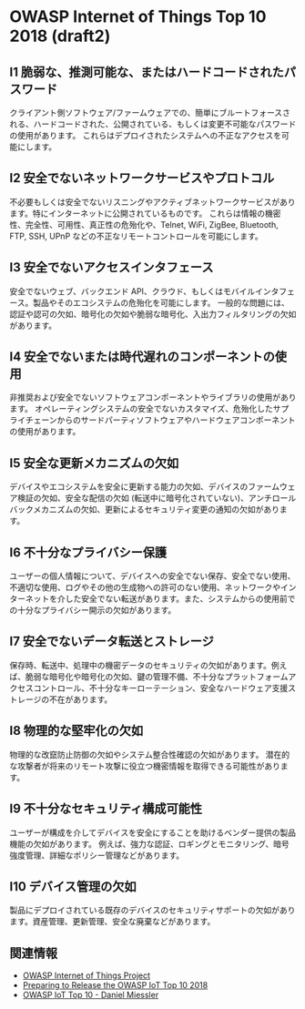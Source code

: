 # OWASP Internet of Things Top 10 2018 (draft2)

## I1 脆弱な、推測可能な、またはハードコードされたパスワード

クライアント側ソフトウェア/ファームウェアでの、簡単にブルートフォースされる、ハードコードされた、公開されている、もしくは変更不可能なパスワードの使用があります。
これらはデプロイされたシステムへの不正なアクセスを可能にします。

## I2 安全でないネットワークサービスやプロトコル

不必要もしくは安全でないリスニングやアクティブネットワークサービスがあります。特にインターネットに公開されているものです。
これらは情報の機密性、完全性、可用性、真正性の危殆化や、Telnet, WiFi, ZigBee, Bluetooth, FTP, SSH, UPnP などの不正なリモートコントロールを可能にします。

## I3 安全でないアクセスインタフェース

安全でないウェブ、バックエンド API、クラウド、もしくはモバイルインタフェース。製品やそのエコシステムの危殆化を可能にします。
一般的な問題には、認証や認可の欠如、暗号化の欠如や脆弱な暗号化、入出力フィルタリングの欠如があります。

## I4 安全でないまたは時代遅れのコンポーネントの使用

非推奨および安全でないソフトウェアコンポーネントやライブラリの使用があります。
オペレーティングシステムの安全でないカスタマイズ、危殆化したサプライチェーンからのサードパーティソフトウェアやハードウェアコンポーネントの使用があります。

## I5 安全な更新メカニズムの欠如

デバイスやエコシステムを安全に更新する能力の欠如、デバイスのファームウェア検証の欠如、安全な配信の欠如 (転送中に暗号化されていない)、アンチロールバックメカニズムの欠如、更新によるセキュリティ変更の通知の欠如があります。

## I6 不十分なプライバシー保護

ユーザーの個人情報について、デバイスへの安全でない保存、安全でない使用、不適切な使用、ログやその他の生成物への許可のない使用、ネットワークやインターネットを介した安全でない転送があります。また、システムからの使用前での十分なプライバシー開示の欠如があります。

## I7 安全でないデータ転送とストレージ

保存時、転送中、処理中の機密データのセキュリティの欠如があります。例えば、脆弱な暗号化や暗号化の欠如、鍵の管理不備、不十分なプラットフォームアクセスコントロール、不十分なキーローテーション、安全なハードウェア支援ストレージの不在があります。

## I8 物理的な堅牢化の欠如

物理的な改竄防止防御の欠如やシステム整合性確認の欠如があります。
潜在的な攻撃者が将来のリモート攻撃に役立つ機密情報を取得できる可能性があります。

## I9 不十分なセキュリティ構成可能性

ユーザーが構成を介してデバイスを安全にすることを助けるベンダー提供の製品機能の欠如があります。
例えば、強力な認証、ロギングとモニタリング、暗号強度管理、詳細なポリシー管理などがあります。

## I10 デバイス管理の欠如

製品にデプロイされている既存のデバイスのセキュリティサポートの欠如があります。資産管理、更新管理、安全な廃棄などがあります。

## 関連情報

- [OWASP Internet of Things Project](https://www.owasp.org/index.php/OWASP_Internet_of_Things_Project)
- [Preparing to Release the OWASP IoT Top 10 2018](https://danielmiessler.com/blog/preparing-to-release-the-owasp-iot-top-10-2018/)
- [OWASP IoT Top 10 - Daniel Miessler](https://www.youtube.com/watch?v=aolD9zmYBmQ&feature=youtu.be)
